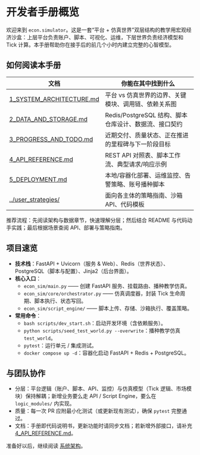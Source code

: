 # 开发者手册概览

欢迎来到 `econ.simulator`。这是一套“平台 + 仿真世界”双层结构的教学用宏观经济沙盒：上层平台负责账户、脚本、可视化、运维，下层世界负责经济模型和 Tick 计算。本手册帮助你在接手后的前几个小时内建立完整的心智模型。

## 如何阅读本手册

| 文档 | 你能在其中找到什么 |
| ---- | -------------------- |
| [1_SYSTEM_ARCHITECTURE.md](./1_SYSTEM_ARCHITECTURE.md) | 平台 vs 仿真世界的边界、关键模块、调用链、依赖关系图 |
| [2_DATA_AND_STORAGE.md](./2_DATA_AND_STORAGE.md) | Redis/PostgreSQL 结构、脚本仓库设计、数据流、接口契约 |
| [3_PROGRESS_AND_TODO.md](./3_PROGRESS_AND_TODO.md) | 近期交付、质量状态、正在推进的里程碑与下一阶段目标 |
| [4_API_REFERENCE.md](./4_API_REFERENCE.md) | REST API 对照表、脚本工作流、典型请求/响应示例 |
| [5_DEPLOYMENT.md](./5_DEPLOYMENT.md) | 本地/容器化部署、运维监控、告警策略、账号播种脚本 |
| [../user_strategies/](../user_strategies/) | 面向各主体的策略指南、沙箱 API、代码模板 |

推荐流程：先阅读架构与数据章节，快速理解分层；然后结合 README 与代码动手实践；最后根据场景查阅 API、部署与策略指南。

## 项目速览

- **技术栈**：FastAPI + Uvicorn（服务 & Web）、Redis（世界状态）、PostgreSQL（脚本与配置）、Jinja2（后台界面）。
- **核心入口**：
  - `econ_sim/main.py` —— 创建 FastAPI 服务、挂载路由、播种教学仿真。
  - `econ_sim/core/orchestrator.py` —— 仿真调度器，封装 Tick 生命周期、脚本执行、状态写回。
  - `econ_sim/script_engine/` —— 脚本上传、存储、沙箱执行、覆盖策略。
- **常用命令**：
  - `bash scripts/dev_start.sh`：启动开发环境（含依赖服务）。
  - `python scripts/seed_test_world.py --overwrite`：播种教学仿真 `test_world`。
  - `pytest`：运行单元 / 集成测试。
  - `docker compose up -d`：容器化启动 FastAPI + Redis + PostgreSQL。

## 与团队协作

- 分层：平台逻辑（账户、脚本、API、监控）与仿真模型（Tick 逻辑、市场模块）保持解耦；新增业务要么走 API / Script Engine，要么在 `logic_modules/` 内实现。
- 质量：每一次 PR 应附最小化测试（或更新现有测试），确保 `pytest` 完整通过。
- 文档：手册即代码说明书，更新功能时请同步文档；若新增外部接口，请补充 [4_API_REFERENCE.md](./4_API_REFERENCE.md)。

准备好以后，继续阅读 [系统架构](./1_SYSTEM_ARCHITECTURE.md)。
